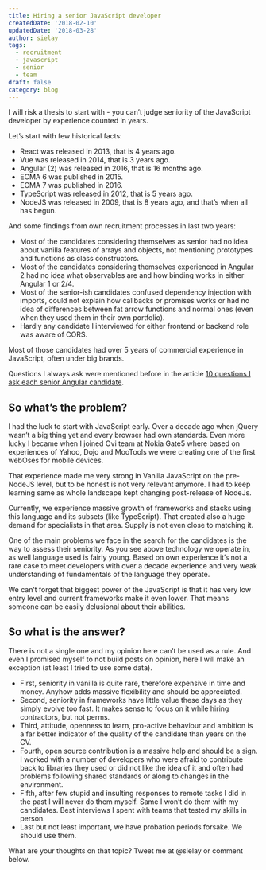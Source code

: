 ```yaml
---
title: Hiring a senior JavaScript developer
createdDate: '2018-02-10'
updatedDate: '2018-03-28'
author: sielay
tags:
  - recruitment
  - javascript
  - senior
  - team
draft: false
category: blog
---
```


I will risk a thesis to start with - you can’t judge seniority of the JavaScript developer by experience counted in years.

Let’s start with few historical facts:

-   React was released in 2013, that is 4 years ago.
-   Vue was released in 2014, that is 3 years ago.
-   Angular (2) was released in 2016, that is 16 months ago.
-   ECMA 6 was published in 2015.
-   ECMA 7 was published in 2016.
-   TypeScript was released in 2012, that is 5 years ago.
-   NodeJS was released in 2009, that is 8 years ago, and that’s when all has begun.

And some findings from own recruitment processes in last two years:

-   Most of the candidates considering themselves as senior had no idea about vanilla features of arrays and objects, not mentioning prototypes and functions as class constructors.
-   Most of the candidates considering themselves experienced in Angular 2 had no idea what observables are and how binding works in either Angular 1 or 2/4.
-   Most of the senior-ish candidates confused dependency injection with imports, could not explain how callbacks or promises works or had no idea of differences between fat arrow functions and normal ones (even when they used them in their own portfolio).
-   Hardly any candidate I interviewed for either frontend or backend role was aware of CORS.

Most of those candidates had over 5 years of commercial experience in JavaScript, often under big brands.

Questions I always ask were mentioned before in the article [10 questions I ask each senior Angular candidate](https://www.linkedin.com/pulse/10-questions-i-ask-each-senior-angular-candiate-%C5%82ukasz-marek-sielski/).

## So what’s the problem?

I had the luck to start with JavaScript early. Over a decade ago when jQuery wasn’t a big thing yet and every browser had own standards. Even more lucky I became when I joined Ovi team at Nokia Gate5 where based on experiences of Yahoo, Dojo and MooTools we were creating one of the first webOses for mobile devices.

That experience made me very strong in Vanilla JavaScript on the pre-NodeJS level, but to be honest is not very relevant anymore. I had to keep learning same as whole landscape kept changing post-release of NodeJs.

Currently, we experience massive growth of frameworks and stacks using this language and its subsets (like TypeScript). That created also a huge demand for specialists in that area. Supply is not even close to matching it.

One of the main problems we face in the search for the candidates is the way to assess their seniority. As you see above technology we operate in, as well language used is fairly young. Based on own experience it’s not a rare case to meet developers with over a decade experience and very weak understanding of fundamentals of the language they operate.

We can’t forget that biggest power of the JavaScript is that it has very low entry level and current frameworks make it even lower. That means someone can be easily delusional about their abilities.

## So what is the answer?

There is not a single one and my opinion here can’t be used as a rule. And even I promised myself to not build posts on opinion, here I will make an exception (at least I tried to use some data).

-   First, seniority in vanilla is quite rare, therefore expensive in time and money. Anyhow adds massive flexibility and should be appreciated.
-   Second, seniority in frameworks have little value these days as they simply evolve too fast. It makes sense to focus on it while hiring contractors, but not perms.
-   Third, attitude, openness to learn, pro-active behaviour and ambition is a far better indicator of the quality of the candidate than years on the CV.
-   Fourth, open source contribution is a massive help and should be a sign. I worked with a number of developers who were afraid to contribute back to libraries they used or did not like the idea of it and often had problems following shared standards or along to changes in the environment.
-   Fifth, after few stupid and insulting responses to remote tasks I did in the past I will never do them myself. Same I won’t do them with my candidates. Best interviews I spent with teams that tested my skills in person.
-   Last but not least important, we have probation periods forsake. We should use them.

What are your thoughts on that topic? Tweet me at @sielay or comment below.
